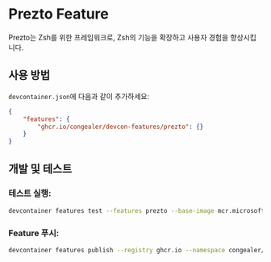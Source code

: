 # Prezto Feature

Prezto는 Zsh를 위한 프레임워크로, Zsh의 기능을 확장하고 사용자 경험을 향상시킵니다.

## 사용 방법

`devcontainer.json`에 다음과 같이 추가하세요:

```json
{
    "features": {
        "ghcr.io/congealer/devcon-features/prezto": {}
    }
}
```

## 개발 및 테스트

### 테스트 실행:
```bash
devcontainer features test --features prezto --base-image mcr.microsoft.com/devcontainers/base:ubuntu --skip-scenarios .
```

### Feature 푸시:
```bash
devcontainer features publish --registry ghcr.io --namespace congealer/devcon-features ./src/prezto
```
